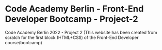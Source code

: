 # Code Academy Berlin - Front-End Developer Bootcamp - Project-2
Code Academy Berlin 2022 - Project 2 (This website has been created from scratch for the first block (HTML+CSS) of the Front-End Developer course/bootcamp)
